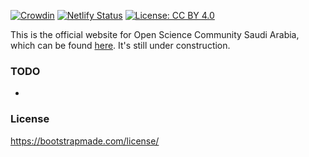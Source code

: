 [![Crowdin](https://badges.crowdin.net/oscsa-website-translation/localized.svg)](https://crowdin.com/project/oscsa-website-translation)
[![Netlify Status](https://api.netlify.com/api/v1/badges/f9f4f640-c6b5-44be-844b-78e7fa03282e/deploy-status)](https://app.netlify.com/sites/oscksa/deploys)
[![License: CC BY 4.0](https://img.shields.io/badge/License-CC_BY_4.0-lightgrey.svg)](https://creativecommons.org/licenses/by/4.0/)


This is the official website for Open Science Community Saudi Arabia, which can be found [here](osc-sa.netlify.app/). It's still under construction.

### TODO
- 

### License
https://bootstrapmade.com/license/
